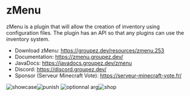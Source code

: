 # zMenu

zMenu is a plugin that will allow the creation of inventory using configuration files. The plugin has an API so that any plugins can use the inventory system.

* Download zMenu: https://groupez.dev/resources/zmenu.253
* Documentation: https://zmenu.groupez.dev/
* JavaDocs: https://javadocs.groupez.dev/zmenu
* Discord: https://discord.groupez.dev/
* Sponsor (Serveur Minecraft Vote): https://serveur-minecraft-vote.fr/

![showcase](https://img.groupez.dev/zmenu/showcase.gif)![punish](https://img.groupez.dev/zmenu/punishv2.gif)
![optionnal arg](https://img.groupez.dev/zmenu/ao.gif)![shop](https://img.groupez.dev/zmenu/shop.gif)
